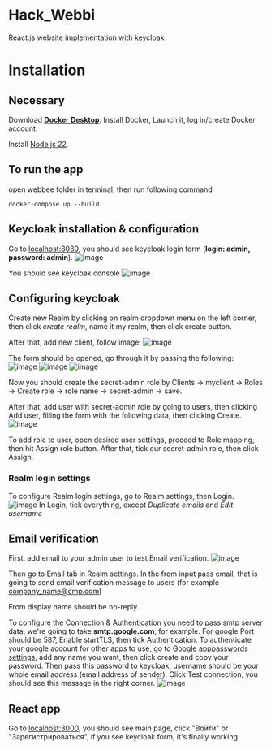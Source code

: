 # Hack_Webbi
React.js website implementation with keycloak

# Installation
## Necessary
Download **[Docker Desktop](https://docs.docker.com/get-started/get-docker/?_gl=1*gxkq7i*_ga*NTgxMzk2OTAzLjE3MzExNDEwOTE.*_ga_XJWPQMJYHQ*MTczMTI2MjE4Ni40LjEuMTczMTI2MjE4Ny41OS4wLjA.)**.
Install Docker, Launch it, log in/create Docker account.

Install [Node js 22](https://nodejs.org/en/download/package-manager).

## To run the app
open webbee folder in terminal, then run following command
```
docker-compose up --build
```
## Keycloak installation & configuration
Go to [localhost:8080](http://localhost:8080/), you should see keycloak login form (**login: admin, password: admin**).
![image](https://github.com/user-attachments/assets/067f0ae5-afba-4809-8974-6d277dc57187)

You should see keycloak console
![image](https://github.com/user-attachments/assets/de47afcb-3aea-4871-bb67-ab151570761a)

## Configuring keycloak
Create new Realm by clicking on realm dropdown menu on the left corner, then click _create realm_, name it my realm, then click create button.

After that, add new client, follow image:
![image](https://github.com/user-attachments/assets/89221d0d-8048-49ba-b467-0789141fdaf4)

The form should be opened, go through it by passing the following:
![image](https://github.com/user-attachments/assets/4fe67196-25e2-429f-9612-98e29228c9b8)
![image](https://github.com/user-attachments/assets/2f7d5eba-a83d-4061-927f-8add01aaff6d)
![image](https://github.com/user-attachments/assets/51237d82-1402-48ae-a7e9-cd066d0d6c4c)

Now you should create the secret-admin role by Clients -> myclient -> Roles -> Create role -> role name -> secret-admin -> save.

After that, add user with secret-admin role by going to users, then clicking Add user, filling the form with the following data, then clicking Create.
![image](https://github.com/user-attachments/assets/8ababe63-2f2b-4317-aec0-e37810e4c08d)

To add role to user, open desired user settings, proceed to Role mapping, then hit Assign role button. After that, tick our secret-admin role, then click Assign.

### Realm login settings
To configure Realm login settings, go to Realm settings, then Login.
![image](https://github.com/user-attachments/assets/b578fcfa-0356-4540-bfdc-d35d623db2f8)
In Login, tick everything, except _Duplicate emails_ and _Edit username_

## Email verification
First, add email to your admin user to test Email verification.
![image](https://github.com/user-attachments/assets/a32af2ce-25bd-498d-b063-e6353d800e11)

Then go to Email tab in Realm settings. In the from input pass email, that is going to send email verification message to users (for example company_name@cmp.com)

From display name should be no-reply.

To configure the Connection & Authentication you need to pass smtp server data, we're going to take **smtp.google.com**, for example.
For google Port should be 587, Enable startTLS, then tick Authentication.
To authenticate your google account for other apps to use, go to [Google apppasswords settings](https://myaccount.google.com/apppasswords), add any name you want, then click create and copy your password.
Then pass this password to keycloak, username should be your whole email address (email address of sender).
Click Test connection, you should see this message in the right corner.
![image](https://github.com/user-attachments/assets/49881fb8-4cb7-4f6d-bd50-e82c2c941189)

## React app
Go to [localhost:3000](http://localhost:3000/), you should see main page, click "Войти" or "Зарегистрироваться", if you see keycloak form, it's finally working.
